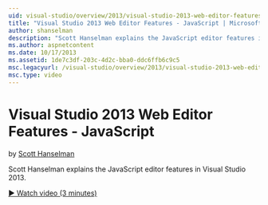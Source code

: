 ```yaml
---
uid: visual-studio/overview/2013/visual-studio-2013-web-editor-features-javascript
title: "Visual Studio 2013 Web Editor Features - JavaScript | Microsoft Docs"
author: shanselman
description: "Scott Hanselman explains the JavaScript editor features in Visual Studio 2013."
ms.author: aspnetcontent
ms.date: 10/17/2013
ms.assetid: 1de7c3df-203c-4d2c-bba0-ddc6ffb6c9c5
msc.legacyurl: /visual-studio/overview/2013/visual-studio-2013-web-editor-features-javascript
msc.type: video
---
```

Visual Studio 2013 Web Editor Features - JavaScript
====================
by [Scott Hanselman](https://github.com/shanselman)

Scott Hanselman explains the JavaScript editor features in Visual Studio 2013.

[&#9654; Watch video (3 minutes)](https://channel9.msdn.com/Blogs/ASP-NET-Site-Videos/visual-studio-2013-web-editor-features-javascript)
